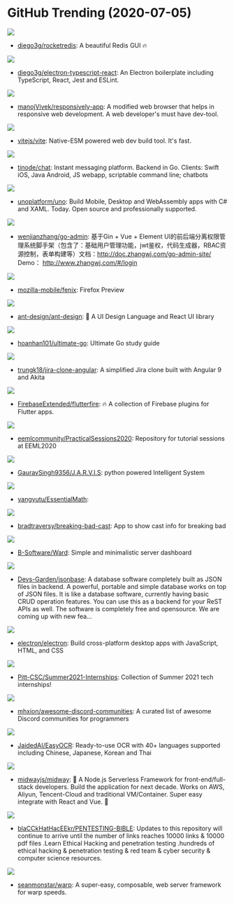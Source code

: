# GitHub Trending (2020-07-05)

![](https://img.shields.io/badge/TypeScript-New%20200-green?style=flat-square&logo=appveyor)
- [diego3g/rocketredis](https://github.com/diego3g/rocketredis): A beautiful Redis GUI 🔥

![](https://img.shields.io/badge/JavaScript-New%20143-green?style=flat-square&logo=appveyor)
- [diego3g/electron-typescript-react](https://github.com/diego3g/electron-typescript-react): An Electron boilerplate including TypeScript, React, Jest and ESLint.

![](https://img.shields.io/badge/JavaScript-New%201-green?style=flat-square&logo=appveyor)
- [manojVivek/responsively-app](https://github.com/manojVivek/responsively-app): A modified web browser that helps in responsive web development. A web developer's must have dev-tool.

![](https://img.shields.io/badge/TypeScript-New%20216-green?style=flat-square&logo=appveyor)
- [vitejs/vite](https://github.com/vitejs/vite): Native-ESM powered web dev build tool. It's fast.

![](https://img.shields.io/badge/Go-New%20289-green?style=flat-square&logo=appveyor)
- [tinode/chat](https://github.com/tinode/chat): Instant messaging platform. Backend in Go. Clients: Swift iOS, Java Android, JS webapp, scriptable command line; chatbots

![](https://img.shields.io/badge/C%23-New%20178-green?style=flat-square&logo=appveyor)
- [unoplatform/uno](https://github.com/unoplatform/uno): Build Mobile, Desktop and WebAssembly apps with C# and XAML. Today. Open source and professionally supported.

![](https://img.shields.io/badge/Go-New%2062-green?style=flat-square&logo=appveyor)
- [wenjianzhang/go-admin](https://github.com/wenjianzhang/go-admin): 基于Gin + Vue + Element UI的前后端分离权限管理系统脚手架（包含了：基础用户管理功能，jwt鉴权，代码生成器，RBAC资源控制，表单构建等）文档：http://doc.zhangwj.com/go-admin-site/ Demo： http://www.zhangwj.com/#/login

![](https://img.shields.io/badge/Kotlin-New%2015-green?style=flat-square&logo=appveyor)
- [mozilla-mobile/fenix](https://github.com/mozilla-mobile/fenix): Firefox Preview

![](https://img.shields.io/badge/TypeScript-New%2098-green?style=flat-square&logo=appveyor)
- [ant-design/ant-design](https://github.com/ant-design/ant-design): 🌈 A UI Design Language and React UI library

![](https://img.shields.io/badge/Go-New%20461-green?style=flat-square&logo=appveyor)
- [hoanhan101/ultimate-go](https://github.com/hoanhan101/ultimate-go): Ultimate Go study guide

![](https://img.shields.io/badge/TypeScript-New%20251-green?style=flat-square&logo=appveyor)
- [trungk18/jira-clone-angular](https://github.com/trungk18/jira-clone-angular): A simplified Jira clone built with Angular 9 and Akita

![](https://img.shields.io/badge/Dart-New%2020-green?style=flat-square&logo=appveyor)
- [FirebaseExtended/flutterfire](https://github.com/FirebaseExtended/flutterfire): 🔥 A collection of Firebase plugins for Flutter apps.

![](https://img.shields.io/badge/Jupyter%20Notebook-New%2080-green?style=flat-square&logo=appveyor)
- [eemlcommunity/PracticalSessions2020](https://github.com/eemlcommunity/PracticalSessions2020): Repository for tutorial sessions at EEML2020

![](https://img.shields.io/badge/Python-New%2095-green?style=flat-square&logo=appveyor)
- [GauravSingh9356/J.A.R.V.I.S](https://github.com/GauravSingh9356/J.A.R.V.I.S): python powered Intelligent System

![](https://img.shields.io/badge/Jupyter%20Notebook-New%20158-green?style=flat-square&logo=appveyor)
- [yangyutu/EssentialMath](https://github.com/yangyutu/EssentialMath): 

![](https://img.shields.io/badge/JavaScript-New%2056-green?style=flat-square&logo=appveyor)
- [bradtraversy/breaking-bad-cast](https://github.com/bradtraversy/breaking-bad-cast): App to show cast info for breaking bad

![](https://img.shields.io/badge/CSS-New%20226-green?style=flat-square&logo=appveyor)
- [B-Software/Ward](https://github.com/B-Software/Ward): Simple and minimalistic server dashboard

![](https://img.shields.io/badge/JavaScript-New%20329-green?style=flat-square&logo=appveyor)
- [Devs-Garden/jsonbase](https://github.com/Devs-Garden/jsonbase): A database software completely built as JSON files in backend. A powerful, portable and simple database works on top of JSON files. It is like a database software, currently having basic CRUD operation features. You can use this as a backend for your ReST APIs as well. The software is completely free and opensource. We are coming up with new fea…

![](https://img.shields.io/badge/C%2B%2B-New%20103-green?style=flat-square&logo=appveyor)
- [electron/electron](https://github.com/electron/electron): Build cross-platform desktop apps with JavaScript, HTML, and CSS

![](https://img.shields.io/badge/none-New%20107-green?style=flat-square&logo=appveyor)
- [Pitt-CSC/Summer2021-Internships](https://github.com/Pitt-CSC/Summer2021-Internships): Collection of Summer 2021 tech internships!

![](https://img.shields.io/badge/Python-New%20113-green?style=flat-square&logo=appveyor)
- [mhxion/awesome-discord-communities](https://github.com/mhxion/awesome-discord-communities): A curated list of awesome Discord communities for programmers

![](https://img.shields.io/badge/Python-New%20195-green?style=flat-square&logo=appveyor)
- [JaidedAI/EasyOCR](https://github.com/JaidedAI/EasyOCR): Ready-to-use OCR with 40+ languages supported including Chinese, Japanese, Korean and Thai

![](https://img.shields.io/badge/TypeScript-New%20368-green?style=flat-square&logo=appveyor)
- [midwayjs/midway](https://github.com/midwayjs/midway): 🍔 A Node.js Serverless Framework for front-end/full-stack developers. Build the application for next decade. Works on AWS, Aliyun, Tencent-Cloud and traditional VM/Container. Super easy integrate with React and Vue. 🌈

![](https://img.shields.io/badge/none-New%20168-green?style=flat-square&logo=appveyor)
- [blaCCkHatHacEEkr/PENTESTING-BIBLE](https://github.com/blaCCkHatHacEEkr/PENTESTING-BIBLE): Updates to this repository will continue to arrive until the number of links reaches 10000 links & 10000 pdf files .Learn Ethical Hacking and penetration testing .hundreds of ethical hacking & penetration testing & red team & cyber security & computer science resources.

![](https://img.shields.io/badge/Rust-New%2029-green?style=flat-square&logo=appveyor)
- [seanmonstar/warp](https://github.com/seanmonstar/warp): A super-easy, composable, web server framework for warp speeds.

